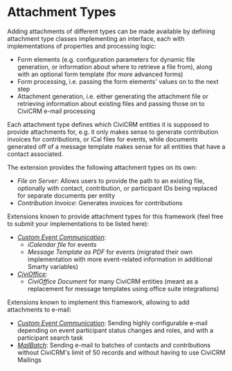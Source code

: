 # Attachment Types

Adding attachments of different types can be made available by defining
attachment type classes implementing an interface, each with implementations of
properties and processing logic:

* Form elements (e.g. configuration parameters for dynamic file generation, or
  information about where to retrieve a file from), along with an optional
  form template (for more advanced forms)
* Form processing, i.e. passing the form elements' values on to the next step
* Attachment generation, i.e. either generating the attachment file or
  retrieving information about existing files and passing those on to CiviCRM
  e-mail processing

Each attachment type defines which CiviCRM entities it is supposed to provide
attachments for, e.g. it only makes sense to generate contribution invoices for
contributions, or iCal files for events, while documents generated off of a
message template makes sense for all entities that have a contact associated.

The extension provides the following attachment types on its own:

* _File on Server_: Allows users to provide the path to an existing file,
  optionally with contact, contribution, or participant IDs being replaced for
  separate documents per entity
* _Contribution Invoice_: Generates invoices for contributions

Extensions known to provide attachment types for this framework (feel free to
submit your implementations to be listed here):

* [_Custom Event Communication_](https://github.com/systopia/de.systopia.eventmessages):
    * _iCalendar file_ for events
    * _Message Template as PDF_ for events (migrated their own implementation
      with more event-related information in additional Smarty variables)
* [_CiviOffice_](https://github.com/systopia/de.systopia.civioffice):
    * _CiviOffice Document_ for many CiviCRM entities (meant as a replacement
      for message templates using office suite integrations)

Extensions known to implement this framework, allowing to add attachments to
e-mail:

* [_Custom Event Communication_](https://github.com/systopia/de.systopia.eventmessages):
  Sending highly configurable e-mail depending on event participant status
  changes and roles, and with a participant search task
* [_MailBatch_](https://github.com/systopia/de.systopia.mailbatch):
  Sending e-mail to batches of contacts and contributions without CiviCRM's
  limit of 50 records and without having to use CiviCRM Mailings
